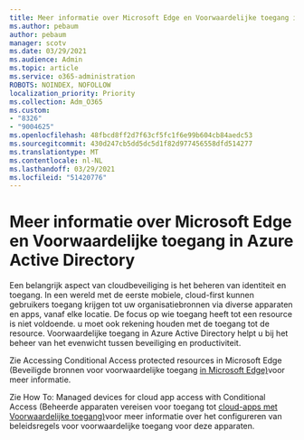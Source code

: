 ```yaml
---
title: Meer informatie over Microsoft Edge en Voorwaardelijke toegang in Azure Active Directory
ms.author: pebaum
author: pebaum
manager: scotv
ms.date: 03/29/2021
ms.audience: Admin
ms.topic: article
ms.service: o365-administration
ROBOTS: NOINDEX, NOFOLLOW
localization_priority: Priority
ms.collection: Adm_O365
ms.custom:
- "8326"
- "9004625"
ms.openlocfilehash: 48fbcd8ff2d7f63cf5fc1f6e99b604cb84aedc53
ms.sourcegitcommit: 430d247cb5dd5dc5d1f82d977456558dfd514277
ms.translationtype: MT
ms.contentlocale: nl-NL
ms.lasthandoff: 03/29/2021
ms.locfileid: "51420776"
---
```

# <a name="learn-about-microsoft-edge-and-conditional-access-in-azure-active-directory"></a>Meer informatie over Microsoft Edge en Voorwaardelijke toegang in Azure Active Directory

Een belangrijk aspect van cloudbeveiliging is het beheren van identiteit en toegang. In een wereld met de eerste mobiele, cloud-first kunnen gebruikers toegang krijgen tot uw organisatiebronnen via diverse apparaten en apps, vanaf elke locatie. De focus op wie toegang heeft tot een resource is niet voldoende. u moet ook rekening houden met de toegang tot de resource. Voorwaardelijke toegang in Azure Active Directory helpt u bij het beheer van het evenwicht tussen beveiliging en productiviteit.

Zie Accessing Conditional Access protected resources in Microsoft Edge (Beveiligde bronnen voor voorwaardelijke toegang [in Microsoft Edge)](https://go.microsoft.com/fwlink/?linkid=2152158)voor meer informatie.

Zie How To: Managed devices for cloud app access with Conditional Access (Beheerde apparaten vereisen voor toegang tot [cloud-apps met Voorwaardelijke toegang)](https://go.microsoft.com/fwlink/?linkid=2137682)voor meer informatie over het configureren van beleidsregels voor voorwaardelijke toegang voor deze apparaten.